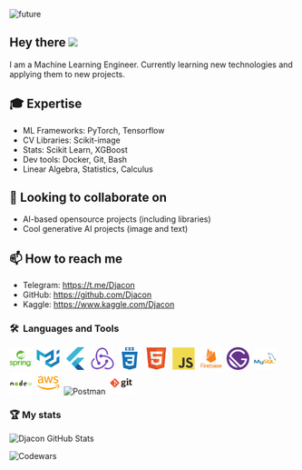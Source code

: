 ![future](https://github.com/Djacon/Djacon/assets/62030101/e9f99151-d361-4ec2-bce9-535f5cb3f8e6)

## Hey there <img src="https://media.giphy.com/media/hvRJCLFzcasrR4ia7z/giphy.gif" width="30">

I am a Machine Learning Engineer. Currently learning new technologies and applying them to new projects.


## 🎓 Expertise

- ML Frameworks: PyTorch, Tensorflow
- CV Libraries: Scikit-image
- Stats: Scikit Learn, XGBoost
- Dev tools: Docker, Git, Bash
- Linear Algebra, Statistics, Calculus

## 👯 Looking to collaborate on

- AI-based opensource projects (including libraries)
- Cool generative AI projects (image and text)

## 📫 How to reach me

<!-- - Personal Website:  http://tornikeo.github.io/ -->
- Telegram: https://t.me/Djacon
- GitHub: https://github.com/Djacon
- Kaggle: https://www.kaggle.com/Djacon

### 🛠 &nbsp;Languages and Tools

<p>
<img src="https://github.com/devicons/devicon/blob/master/icons/spring/spring-original-wordmark.svg" title="Spring" alt="Spring" width="40" height="40"/>&nbsp;
<img src="https://github.com/devicons/devicon/blob/master/icons/materialui/materialui-original.svg" title="Material UI" alt="Material UI" width="40" height="40"/>&nbsp;
<img src="https://github.com/devicons/devicon/blob/master/icons/flutter/flutter-original.svg" title="Flutter" alt="Flutter" width="40" height="40"/>&nbsp;
<img src="https://github.com/devicons/devicon/blob/master/icons/redux/redux-original.svg" title="Redux" alt="Redux " width="40" height="40"/>&nbsp;
<img src="https://github.com/devicons/devicon/blob/master/icons/css3/css3-plain-wordmark.svg"  title="CSS3" alt="CSS" width="40" height="40"/>&nbsp;
<img src="https://github.com/devicons/devicon/blob/master/icons/html5/html5-original.svg" title="HTML5" alt="HTML" width="40" height="40"/>&nbsp;
<img src="https://github.com/devicons/devicon/blob/master/icons/javascript/javascript-original.svg" title="JavaScript" alt="JavaScript" width="40" height="40"/>&nbsp;
<img src="https://github.com/devicons/devicon/blob/master/icons/firebase/firebase-plain-wordmark.svg" title="Firebase" alt="Firebase" width="40" height="40"/>&nbsp;
<img src="https://github.com/devicons/devicon/blob/master/icons/gatsby/gatsby-original.svg" title="Gatsby"  alt="Gatsby" width="40" height="40"/>&nbsp;
<img src="https://github.com/devicons/devicon/blob/master/icons/mysql/mysql-original-wordmark.svg" title="MySQL"  alt="MySQL" width="40" height="40"/>&nbsp;
<img src="https://github.com/devicons/devicon/blob/master/icons/nodejs/nodejs-original-wordmark.svg" title="NodeJS" alt="NodeJS" width="40" height="40"/>&nbsp;
<img src="https://github.com/devicons/devicon/blob/master/icons/amazonwebservices/amazonwebservices-plain-wordmark.svg" title="AWS" alt="AWS" width="40" height="40"/>&nbsp;
<img src="https://www.vectorlogo.zone/logos/getpostman/getpostman-icon.svg" title="Postman"  alt="Postman" width="40" height="40"/>&nbsp;
<img src="https://github.com/devicons/devicon/blob/master/icons/git/git-original-wordmark.svg" title="Git" **alt="Git" width="40" height="40"/>&nbsp;
</p>


### 🏆 My stats

![Djacon GitHub Stats](https://github-readme-stats.vercel.app/api?username=djacon&show_icons=true&theme=vision-friendly-dark)

![Codewars](https://www.codewars.com/users/Djacon/badges/large)
